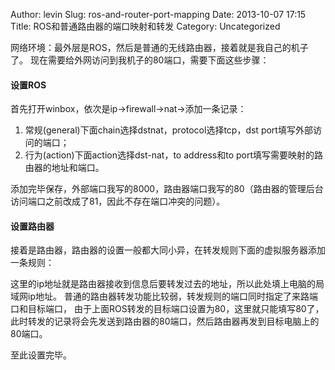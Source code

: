Author: levin
Slug: ros-and-router-port-mapping
Date: 2013-10-07 17:15
Title: ROS和普通路由器的端口映射和转发
Category: Uncategorized

网络环境：最外层是ROS，然后是普通的无线路由器，接着就是我自己的机子了。
现在需要给外网访问到我机子的80端口<!-- more -->，需要下面这些步骤：

#### 设置ROS

首先打开winbox，依次是ip->firewall->nat->添加一条记录：

1. 常规(general)下面chain选择dstnat，protocol选择tcp，dst port填写外部访问的端口；
2. 行为(action)下面action选择dst-nat，to address和to port填写需要映射的路由器的地址和端口。

添加完毕保存，外部端口我写的8000，路由器端口我写的80（路由器的管理后台访问端口之前改成了81，因此不存在端口冲突的问题）。

#### 设置路由器

接着是路由器，路由器的设置一般都大同小异，在转发规则下面的虚拟服务器添加一条规则：

这里的ip地址就是路由器接收到信息后要转发过去的地址，所以此处填上电脑的局域网ip地址。
普通的路由器转发功能比较弱，转发规则的端口同时指定了来路端口和目标端口，
由于上面ROS转发的目标端口设置为80，这里就只能填写80了，
此时转发的记录将会先发送到路由器的80端口，然后路由器再发到目标电脑上的80端口。

至此设置完毕。

